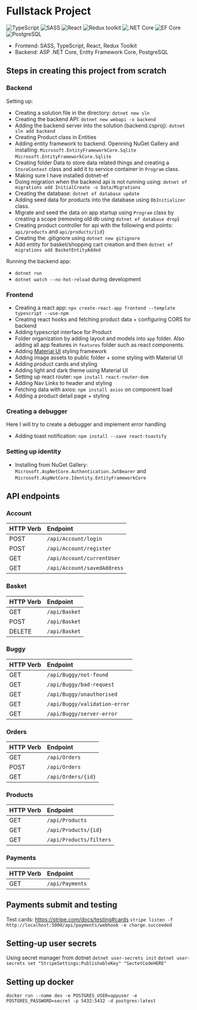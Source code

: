 # Fullstack Project

![TypeScript](https://img.shields.io/badge/TypeScript-v.4-green)
![SASS](https://img.shields.io/badge/SASS-v.4-hotpink)
![React](https://img.shields.io/badge/React-v.18-blue)
![Redux toolkit](https://img.shields.io/badge/Redux-v.1.9-brown)
![.NET Core](https://img.shields.io/badge/.NET%20Core-v.7-purple)
![EF Core](https://img.shields.io/badge/EF%20Core-v.7-cyan)
![PostgreSQL](https://img.shields.io/badge/PostgreSQL-v.14-drakblue)

* Frontend: SASS, TypeScript, React, Redux Toolkit
* Backend: ASP .NET Core, Entity Framework Core, PostgreSQL

## Steps in creating this project from scratch

### Backend

Setting up:

- Creating a solution file in the directory: `dotnet new sln`
- Creating the backend API: `dotnet new webapi -o backend`
- Adding the backend server into the solution (backend.csproj): `dotnet sln add backend`
- Creating Product class in Entities
- Adding entity framework to backend. Openning NuGet Gallery and installing:
 `Microsoft.EntityFrameworkCore.Sqlite`
 `Microsoft.EntityFrameworkCore.Sqlite`
 - Creating folder Data to store data related things and creating a `StoreContext` class and add it to service container in `Program` class.
 - Making sure I have installed dotnet-ef
 - Doing migration when the backend api is not running using: `dotnet ef migrations add InitialCreate -o Data/Migrations`
 - Creating the database: `dotnet ef database update`
 - Adding seed data for products into the database using `DbInitializer` class.
 - Migrate and seed the data on app startup using `Program` class by creating a scope (removing old db using `dotnet ef database drop`)
 - Creating product controller for api with the following end points: `api/products` and `api/products/{id}`
 - Creating the .gitignore using `dotnet new gitignore`
 - Add entity for basket/shopping cart creation and then `dotnet ef migrations add BasketEntityAdded`

Running the backend app:
- `dotnet run`
- `dotnet watch --no-hot-reload` during development

### Frontend
- Creating a react app: `npx create-react-app frontend --template typescript --use-npm`
- Creating react hooks and fetching product data + configuring CORS for backend
- Adding typescript interface for Product
- Folder organization by adding layout and models into `app` folder. Also adding all app features in `features` folder such as react components.
- Adding [Material UI](https://mui.com/material-ui/getting-started/installation/) styling framework
- Adding image assets to public folder + some styling with Material UI
- Adding product cards and styling
- Adding light and dark theme using Material UI
- Setting up react router: `npm install react-router-dom`
- Adding Nav Links to header and styling
- Fetching data with axios: `npm install axios` on component load
- Adding a product detail page + styling



### Creating a debugger
Here I will try to create a debugger and implement error handling

- Adding toast notification: `npm install --save react-toastify`


### Setting up identity
- Installing from NuGet Gallery: `Microsoft.AspNetCore.Authentication.JwtBearer` and `Microsoft.AspNetCore.Identity.EntityFrameworkCore`

## API endpoints

### Account
| HTTP Verb | Endpoint                    |
| :-------- | :-------------------------- |
| POST      | `/api/Account/login`        |
| POST      | `/api/Account/register`     |
| GET       | `/api/Account/currentUser`  |
| GET       | `/api/Account/savedAddress` |

### Basket
| HTTP Verb | Endpoint      |
| :-------- | :------------ |
| GET       | `/api/Basket` |
| POST      | `/api/Basket` |
| DELETE    | `/api/Basket` |

### Buggy
| HTTP Verb | Endpoint                      |
| :-------- | :---------------------------- |
| GET       | `/api/Buggy/not-found`        |
| GET       | `/api/Buggy/bad-request`      |
| GET       | `/api/Buggy/unauthorised`     |
| GET       | `/api/Buggy/validation-error` |
| GET       | `/api/Buggy/server-error`     |

### Orders
| HTTP Verb | Endpoint           |
| :-------- | :----------------- |
| GET       | `/api/Orders`      |
| POST      | `/api/Orders`      |
| GET       | `/api/Orders/{id}` |

### Products
| HTTP Verb | Endpoint                |
| :-------- | :---------------------- |
| GET       | `/api/Products`         |
| GET       | `/api/Products/{id}`    |
| GET       | `/api/Products/filters` |

### Payments
| HTTP Verb | Endpoint        |
| :-------- | :-------------- |
| GET       | `/api/Payments` |

## Payments submit and testing
Test cards: https://stripe.com/docs/testing#cards
`stripe listen -f http://localhost:5000/api/payments/webhook -e charge.succeeded`

## Setting-up user secrets
Using secret manager from dotnet
`dotnet user-secrets init`
`dotnet user-secrets set "StripeSettings:PublishableKey" "SectetCodeHERE"`

## Setting up docker
`docker run --name dev -e POSTGRES_USER=appuser -e POSTGRES_PASSWORD=secret -p 5432:5432 -d postgres:latest`
